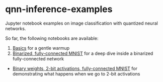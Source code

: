 # qnn-inference-examples
Jupyter notebook examples on image classification with quantized neural networks.

So far, the following notebooks are available:

1. [Basics](https://github.com/maltanar/qnn-inference-examples/blob/master/0-basics.ipynb) for a gentle warmup
2. [Binarized, fully-connected MNIST](https://github.com/maltanar/qnn-inference-examples/blob/master/1-fully-connected-binarized-mnist.ipynb) for a deep dive inside a binarized fully-connected network
* [Binary weights, 2-bit activations, fully-connected MNIST](https://github.com/maltanar/qnn-inference-examples/blob/master/2-fully-connected-w1a2-mnist.ipynb) for demonstrating what happens when we go to 2-bit activations
